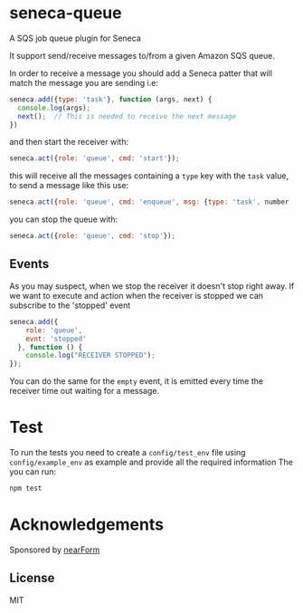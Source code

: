 # seneca-queue

A SQS job queue plugin for Seneca

It support send/receive messages to/from a given Amazon SQS queue.

In order to receive a message you should add a Seneca patter that will match the message you are sending i.e:

  ```js
  seneca.add({type: 'task'}, function (args, next) {
    console.log(args);
    next();  // This is needed to receive the next message
  })
  ```
and then start the receiver with:

  ```js
  seneca.act({role: 'queue', cmd: 'start'});
  ```

this will receive all the messages containing a `type` key with the `task` value, to send a message like this use:

  ```js
  seneca.act({role: 'queue', cmd: 'enqueue', msg: {type: 'task', number '42'}});
  ```

you can stop the queue with:

  ```js
  seneca.act({role: 'queue', cmd: 'stop'});
  ```

## Events

As you may suspect, when we stop the receiver it doesn't stop right away.
If we want to execute and action when the receiver is stopped we can subscribe to the 'stopped' event

  ```js
  seneca.add({
      role: 'queue',
      evnt: 'stopped'
    }, function () {
      console.log("RECEIVER STOPPED");
  });
  ```

You can do the same for the `empty` event, it is emitted every time the receiver time out waiting for a message.


# Test

To run the tests you need to create a `config/test_env` file using `config/example_env` as example and provide all the required information
The you can run:

  ```js
  npm test
  ```

# Acknowledgements

Sponsored by [nearForm](http://www.nearform.com/)

##
## License

MIT
